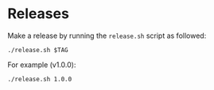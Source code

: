 # Releases

Make a release by running the `release.sh` script as followed:

`./release.sh $TAG`

For example (v1.0.0):

`./release.sh 1.0.0`
